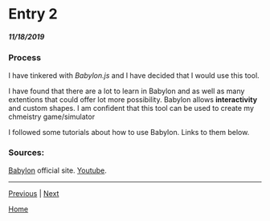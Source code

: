 # Entry 2
##### 11/18/2019

### Process
I have tinkered with *Babylon.js* and I have decided that I would use this tool.

I have found that there are a lot to learn in Babylon and as well as many extentions that could offer lot more possibility.
Babylon allows **interactivity** and custom shapes. I am confident that this tool can be used to create my chmeistry game/simulator

I followed some tutorials about how to use Babylon. Links to them below.

### Sources:
[Babylon](https://doc.babylonjs.com/babylon101/) official site.
[Youtube](https://www.youtube.com/watch?v=X_a_PyV_wt4).

----------------

[Previous](entry01.md) | [Next](entry03.md)

[Home](../README.md)